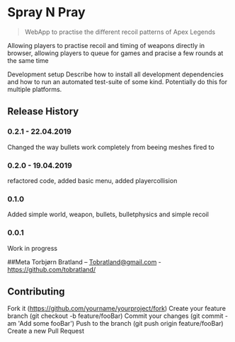 # Spray N Pray
> WebApp to practise the different recoil patterns of Apex Legends


Allowing players to practise recoil and timing of weapons directly in browser, allowing players to queue for games and pracise a few rounds at the same time






Development setup
Describe how to install all development dependencies and how to run an automated test-suite of some kind. Potentially do this for multiple platforms.






## Release History
### 0.2.1 - 22.04.2019
Changed the way bullets work completely from beeing meshes fired to 
### 0.2.0 - 19.04.2019
refactored code, added basic menu, added playercollision
### 0.1.0
Added simple world, weapon, bullets, bulletphysics and simple recoil
### 0.0.1
Work in progress

##Meta
Torbjørn Bratland – Tobratland@gmail.com - https://github.com/tobratland/


## Contributing
Fork it (https://github.com/yourname/yourproject/fork)
Create your feature branch (git checkout -b feature/fooBar)
Commit your changes (git commit -am 'Add some fooBar')
Push to the branch (git push origin feature/fooBar)
Create a new Pull Request